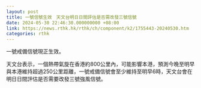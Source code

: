 ```yaml
---
layout: post
title: 一號信號生效　天文台明日日間評估是否需改發三號信號
date: 2024-05-30 22:46:30.000000000 +08:00
link: https://news.rthk.hk/rthk/ch/component/k2/1755443-20240530.htm
categories: rthk
---
```


一號戒備信號現正生效。

天文台表示，一個熱帶氣旋在香港約800公里內，可能影響本港，預測今晚至明早與本港維持超過250公里距離，一號戒備信號會至少維持至明早6時，天文台會在明日日間評估是否需要改發三號強風信號。
